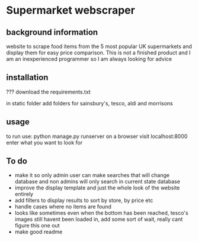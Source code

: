 # Supermarket webscraper
## background information
website to scrape food items from the 5 most popular UK supermarkets and display them for easy price comparison. 
This is not a finished product and I am an inexperienced programmer so I am always looking for advice
## installation
???
download the requirements.txt

in static folder add folders for sainsbury's, tesco, aldi and morrisons
## usage
to run use: python manage.py runserver
on a browser visit localhost:8000
enter what you want to look for
## To do
- make it so only admin user can make searches that will change database
and non admins will only search in current state database
- improve the display template and just the whole look of the website entirely 
- add filters to display results to sort by store, by price etc
- handle cases where no items are found
- looks like sometimes even when the bottom has been reached, tesco's images still havent been loaded in, add some sort of wait, really cant figure this one out
- make good readme